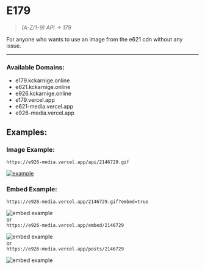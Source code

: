 # E179

>*(A-Z/1-9) API -> 179*

For anyone who wants to use an image from the e621 cdn without any issue.

----

### Available Domains:

- e179.kckarnige.online
- e621.kckarnige.online
- e926.kckarnige.online
- e179.vercel.app
- e621-media.vercel.app
- e926-media.vercel.app

## Examples:

### Image Example:

`https://e926-media.vercel.app/api/2146729.gif`

[![example](https://e926-media.vercel.app/api/2146729.gif)](https://e621-media.vercel.app/api/2146729.gif)

### Embed Example:

`https://e926-media.vercel.app/2146729.gif?embed=true`

![embed example](https://e926-media.vercel.app/embed_example.png)   
or  
`https://e926-media.vercel.app/embed/2146729`

![embed example](https://e926-media.vercel.app/embed_example_alt.png)   
or  
`https://e926-media.vercel.app/posts/2146729`

![embed example](https://e926-media.vercel.app/embed_example_alt.png)